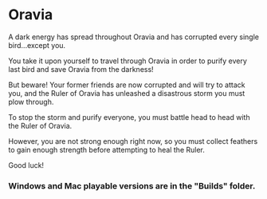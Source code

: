 # Oravia
A dark energy has spread throughout Oravia and has corrupted every single bird...except you. 

You take it upon yourself to travel through Oravia in order to purify every last bird and save Oravia from the darkness! 

But beware! Your former friends are now corrupted and will try to attack you, and the Ruler of Oravia has unleashed a disastrous storm you must plow through. 

To stop the storm and purify everyone, you must battle head to head with the Ruler of Oravia. 

However, you are not strong enough right now, so you must collect feathers to gain enough strength before attempting to heal the Ruler. 

Good luck!

### Windows and Mac playable versions are in the "Builds" folder.
